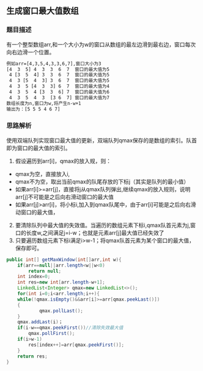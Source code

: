 ## 生成窗口最大值数组

### 题目描述
有一个整型数组arr,和一个大小为w的窗口从数组的最左边滑到最右边，窗口每次向右边滑一个位置。

```html
例如arr=[4,3,5,4,3,3,6,7],窗口大小为3
[4  3  5] 4  3  3  6  7  窗口的最大值为5
 4 [3  5  4] 3  3  6  7  窗口的最大值为5
 4  3 [5  4  3] 3  6  7  窗口的最大值为5
 4  3  5 [4  3  3] 6  7  窗口的最大值为4
 4  3  5  4 [3  3  6] 7  窗口的最大值为6
 4  3  5  4  3  [3 6  7] 窗口的最大值为7
数组长度为n,窗口为w,将产生n-w+1
输出为：[5 5 5 4 6 7]
```
### 思路解析
使用双端队列实现窗口最大值的更新，双端队列qmax保存的是数组的索引。队首即为窗口的最大值的索引。
1. 假设遍历到arr[i]，qmax的放入规，则：
  - qmax为空，直接放入i,
  - qmax不为空，取出当前qmax的队尾存放的下标j（其实是队列的最小值）
  - 如果arr[i]>=arr[j]，直接将j从qmax队列弹出,继续qmax的放入规则，说明arr[j]不可能是之后向右滑动窗口的最大值
  - 如果arr[j]>arr[i]，将小标i,加入到qmax队尾中，由于arr[i]可能是之后向右滑动窗口的最大值，
2. 要清除队列中最大值的失效值。当遍历的数组元素下标i,qmax队首元素为j,窗口的长度w,之间满足j=i-w；也就是元素arr[j]最大值已经失效了
3. 只要遍历数组元素下标i满足i>w-1；将qmax队首元素为某个窗口的最大值，保存即可。

```java
public int[] getMaxWindow(int[]arr,int w){
    if(arr==null||arr.length<w||w<0)
        return null;
    int index=0;
    int res=new int[arr.length-w+1];
    LinkedList<Integer> qmax=new LinkedList<>();
    for(int i=0;i<arr.length;i++){
    while(!qmax.isEmpty()&&arr[i]>=arr[qmax.peekLast()])
    {
            qmax.pollLast();
    }
    qmax.addLast(i)；
    if(i-w==qmax.peekFirst())//清除失效最大值
        qmax.pollFirst();
    if(i>w-1)
        res[index++]=arr[qmax.peekFirst()];
    }
    return res;
}
```
